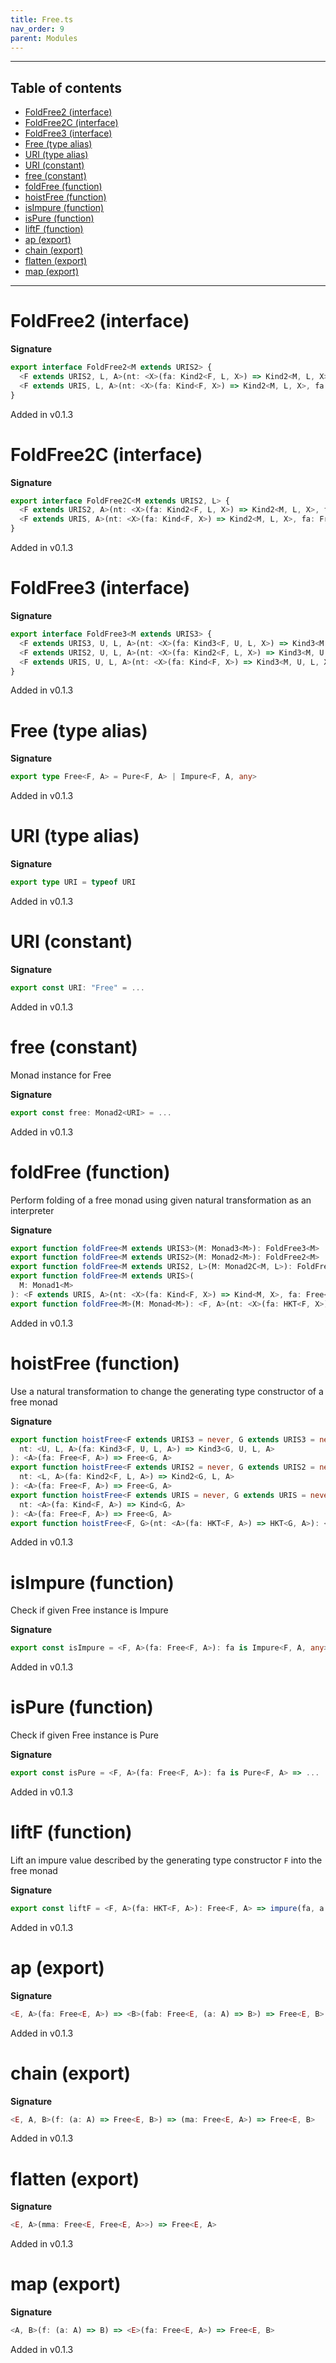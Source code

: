```yaml
---
title: Free.ts
nav_order: 9
parent: Modules
---
```


---

<h2 class="text-delta">Table of contents</h2>

- [FoldFree2 (interface)](#foldfree2-interface)
- [FoldFree2C (interface)](#foldfree2c-interface)
- [FoldFree3 (interface)](#foldfree3-interface)
- [Free (type alias)](#free-type-alias)
- [URI (type alias)](#uri-type-alias)
- [URI (constant)](#uri-constant)
- [free (constant)](#free-constant)
- [foldFree (function)](#foldfree-function)
- [hoistFree (function)](#hoistfree-function)
- [isImpure (function)](#isimpure-function)
- [isPure (function)](#ispure-function)
- [liftF (function)](#liftf-function)
- [ap (export)](#ap-export)
- [chain (export)](#chain-export)
- [flatten (export)](#flatten-export)
- [map (export)](#map-export)

---

# FoldFree2 (interface)

**Signature**

```ts
export interface FoldFree2<M extends URIS2> {
  <F extends URIS2, L, A>(nt: <X>(fa: Kind2<F, L, X>) => Kind2<M, L, X>, fa: Free<F, A>): Kind2<M, L, A>
  <F extends URIS, L, A>(nt: <X>(fa: Kind<F, X>) => Kind2<M, L, X>, fa: Free<F, A>): Kind2<M, L, A>
}
```

Added in v0.1.3

# FoldFree2C (interface)

**Signature**

```ts
export interface FoldFree2C<M extends URIS2, L> {
  <F extends URIS2, A>(nt: <X>(fa: Kind2<F, L, X>) => Kind2<M, L, X>, fa: Free<F, A>): Kind2<M, L, A>
  <F extends URIS, A>(nt: <X>(fa: Kind<F, X>) => Kind2<M, L, X>, fa: Free<F, A>): Kind2<M, L, A>
}
```

Added in v0.1.3

# FoldFree3 (interface)

**Signature**

```ts
export interface FoldFree3<M extends URIS3> {
  <F extends URIS3, U, L, A>(nt: <X>(fa: Kind3<F, U, L, X>) => Kind3<M, U, L, X>, fa: Free<F, A>): Kind3<M, U, L, A>
  <F extends URIS2, U, L, A>(nt: <X>(fa: Kind2<F, L, X>) => Kind3<M, U, L, X>, fa: Free<F, A>): Kind3<M, U, L, A>
  <F extends URIS, U, L, A>(nt: <X>(fa: Kind<F, X>) => Kind3<M, U, L, X>, fa: Free<F, A>): Kind3<M, U, L, A>
}
```

Added in v0.1.3

# Free (type alias)

**Signature**

```ts
export type Free<F, A> = Pure<F, A> | Impure<F, A, any>
```

Added in v0.1.3

# URI (type alias)

**Signature**

```ts
export type URI = typeof URI
```

Added in v0.1.3

# URI (constant)

**Signature**

```ts
export const URI: "Free" = ...
```

Added in v0.1.3

# free (constant)

Monad instance for Free

**Signature**

```ts
export const free: Monad2<URI> = ...
```

Added in v0.1.3

# foldFree (function)

Perform folding of a free monad using given natural transformation as an interpreter

**Signature**

```ts
export function foldFree<M extends URIS3>(M: Monad3<M>): FoldFree3<M>
export function foldFree<M extends URIS2>(M: Monad2<M>): FoldFree2<M>
export function foldFree<M extends URIS2, L>(M: Monad2C<M, L>): FoldFree2C<M, L>
export function foldFree<M extends URIS>(
  M: Monad1<M>
): <F extends URIS, A>(nt: <X>(fa: Kind<F, X>) => Kind<M, X>, fa: Free<F, A>) => Kind<M, A>
export function foldFree<M>(M: Monad<M>): <F, A>(nt: <X>(fa: HKT<F, X>) => HKT<M, X>, fa: Free<F, A>) => HKT<M, A> { ... }
```

Added in v0.1.3

# hoistFree (function)

Use a natural transformation to change the generating type constructor of a free monad

**Signature**

```ts
export function hoistFree<F extends URIS3 = never, G extends URIS3 = never>(
  nt: <U, L, A>(fa: Kind3<F, U, L, A>) => Kind3<G, U, L, A>
): <A>(fa: Free<F, A>) => Free<G, A>
export function hoistFree<F extends URIS2 = never, G extends URIS2 = never>(
  nt: <L, A>(fa: Kind2<F, L, A>) => Kind2<G, L, A>
): <A>(fa: Free<F, A>) => Free<G, A>
export function hoistFree<F extends URIS = never, G extends URIS = never>(
  nt: <A>(fa: Kind<F, A>) => Kind<G, A>
): <A>(fa: Free<F, A>) => Free<G, A>
export function hoistFree<F, G>(nt: <A>(fa: HKT<F, A>) => HKT<G, A>): <A>(fa: Free<F, A>) => Free<G, A> { ... }
```

Added in v0.1.3

# isImpure (function)

Check if given Free instance is Impure

**Signature**

```ts
export const isImpure = <F, A>(fa: Free<F, A>): fa is Impure<F, A, any> => ...
```

Added in v0.1.3

# isPure (function)

Check if given Free instance is Pure

**Signature**

```ts
export const isPure = <F, A>(fa: Free<F, A>): fa is Pure<F, A> => ...
```

Added in v0.1.3

# liftF (function)

Lift an impure value described by the generating type constructor `F` into the free monad

**Signature**

```ts
export const liftF = <F, A>(fa: HKT<F, A>): Free<F, A> => impure(fa, a => ...
```

Added in v0.1.3

# ap (export)

**Signature**

```ts
<E, A>(fa: Free<E, A>) => <B>(fab: Free<E, (a: A) => B>) => Free<E, B>
```

Added in v0.1.3

# chain (export)

**Signature**

```ts
<E, A, B>(f: (a: A) => Free<E, B>) => (ma: Free<E, A>) => Free<E, B>
```

Added in v0.1.3

# flatten (export)

**Signature**

```ts
<E, A>(mma: Free<E, Free<E, A>>) => Free<E, A>
```

Added in v0.1.3

# map (export)

**Signature**

```ts
<A, B>(f: (a: A) => B) => <E>(fa: Free<E, A>) => Free<E, B>
```

Added in v0.1.3

